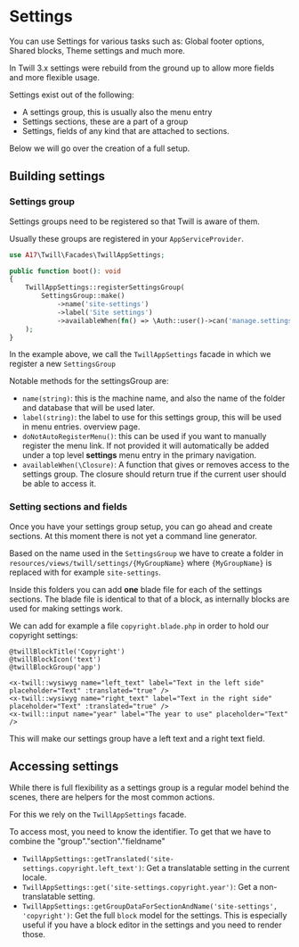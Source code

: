 # Settings

You can use Settings for various tasks such as: Global footer options, Shared blocks, Theme settings and much more.

In Twill 3.x settings were rebuild from the ground up to allow more fields and more flexible usage.

Settings exist out of the following:

- A settings group, this is usually also the menu entry
- Settings sections, these are a part of a group
- Settings, fields of any kind that are attached to sections.

Below we will go over the creation of a full setup.

## Building settings

### Settings group

Settings groups need to be registered so that Twill is aware of them.

Usually these groups are registered in your `AppServiceProvider`.

```php
use A17\Twill\Facades\TwillAppSettings;

public function boot(): void 
{
    TwillAppSettings::registerSettingsGroup(
        SettingsGroup::make()
            ->name('site-settings')
            ->label('Site settings')
            ->availableWhen(fn() => \Auth::user()->can('manage.settings')) // Example access control.
    );
}
```

In the example above, we call the `TwillAppSettings` facade in which we register a new `SettingsGroup`

Notable methods for the settingsGroup are:

- `name(string)`: this is the machine name, and also the name of the folder and database that will be used later.
- `label(string)`: the label to use for this settings group, this will be used in menu entries.
overview page.
- `doNotAutoRegisterMenu()`: this can be used if you want to manually register the menu link. If not provided it will
automatically be added under a top level **settings** menu entry in the primary navigation. 
- `availableWhen(\Closure)`: A function that gives or removes access to the settings group. The closure should return
true if the current user should be able to access it.

### Setting sections and fields

Once you have your settings group setup, you can go ahead and create sections. At this moment there is not yet a 
command line generator.

Based on the name used in the `SettingsGroup` we have to create a folder in `resources/views/twill/settings/{MyGroupName}`
where `{MyGroupName}` is replaced with for example `site-settings`.

Inside this folders you can add **one** blade file for each of the settings sections. The blade file is identical to that
of a block, as internally blocks are used for making settings work.

We can add for example a file `copyright.blade.php` in order to hold our copyright settings:

```blade
@twillBlockTitle('Copyright')
@twillBlockIcon('text')
@twillBlockGroup('app')

<x-twill::wysiwyg name="left_text" label="Text in the left side" placeholder="Text" :translated="true" />
<x-twill::wysiwyg name="right_text" label="Text in the right side" placeholder="Text" :translated="true" />
<x-twill::input name="year" label="The year to use" placeholder="Text" />
```

This will make our settings group have a left text and a right text field.

## Accessing settings

While there is full flexibility as a settings group is a regular model behind the scenes, there are helpers for the 
most common actions.

For this we rely on the `TwillAppSettings` facade.

To access most, you need to know the identifier. To get that we have to combine the "group"."section"."fieldname"

- `TwillAppSettings::getTranslated('site-settings.copyright.left_text')`: Get a translatable setting in the current locale.
- `TwillAppSettings::get('site-settings.copyright.year')`: Get a non-translatable setting.
- `TwillAppSettings::getGroupDataForSectionAndName('site-settings', 'copyright')`: Get the full `block` model for the settings.
  This is especially useful if you have a block editor in the settings and you need to render those.
